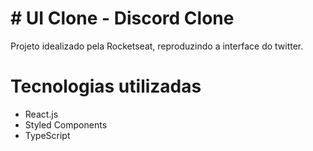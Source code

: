 # # UI Clone - Discord Clone

Projeto idealizado pela Rocketseat, reproduzindo a interface do twitter.

# Tecnologias utilizadas
-   React.js
-   Styled Components
-   TypeScript
